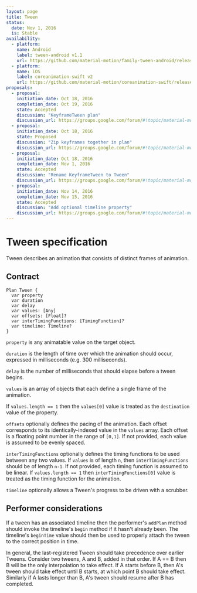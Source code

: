 ```yaml
---
layout: page
title: Tween
status:
  date: Nov 1, 2016
  is: Stable
availability:
  - platform:
    name: Android
    label: tween-android v1.1
    url: https://github.com/material-motion/family-tween-android/releases/tag/1.1.0
  - platform:
    name: iOS
    label: coreanimation-swift v2
    url: https://github.com/material-motion/coreanimation-swift/releases/tag/v2.0.0
proposals:
  - proposal:
    initiation_date: Oct 18, 2016
    completion_date: Oct 19, 2016
    state: Accepted
    discussion: "KeyframeTween plan"
    discussion_url: https://groups.google.com/forum/#!topic/material-motion/rkHX7O_UvyI
  - proposal:
    initiation_date: Oct 18, 2016
    state: Proposed
    discussion: "Zip keyframes together in plan"
    discussion_url: https://groups.google.com/forum/#!topic/material-motion/i1Etw3mOlzE
  - proposal:
    initiation_date: Oct 18, 2016
    completion_date: Nov 1, 2016
    state: Accepted
    discussion: "Rename KeyframeTween to Tween"
    discussion_url: https://groups.google.com/forum/#!topic/material-motion/fmk3ApBolkM
  - proposal:
    initiation_date: Nov 14, 2016
    completion_date: Nov 15, 2016
    state: Accepted
    discussion: "Add optional timeline property"
    discussion_url: https://groups.google.com/forum/#!topic/material-motion/CSlqlBb92bg
---
```


# Tween specification

Tween describes an animation that consists of distinct frames of animation.

## Contract

```
Plan Tween {
  var property
  var duration
  var delay
  var values: [Any]
  var offsets: [Float]?
  var interTimingFunctions: [TimingFunction]?
  var timeline: Timeline?
}
```

`property` is any animatable value on the target object.

`duration` is the length of time over which the animation should occur, expressed in milliseconds (e.g. 300 milliseconds).

`delay` is the number of milliseconds that should elapse before a tween begins.

`values` is an array of objects that each define a single frame of the animation.

If `values.length == 1` then the `values[0]` value is treated as the `destination` value of the property.

`offsets` optionally defines the pacing of the animation. Each offset corresponds to its identically-indexed value in the `values` array. Each offset is a floating point number in the range of `[0,1]`. If not provided, each value is assumed to be evenly spaced.

`interTimingFunctions` optionally defines the timing functions to be used between any two values. If `values` is of length `n`, then `interTimingFunctions` should be of length `n-1`. If not provided, each timing function is assumed to be linear. If `values.length == 1` then `interTimingFunctions[0]` value is treated as the timing function for the animation.

`timeline` optionally allows a Tween's progress to be driven with a scrubber.

## Performer considerations

If a tween has an associated timeline then the performer's `addPlan` method should invoke the timeline's `begin` method if it hasn't already been. The timeline's `beginTime` value should then be used to properly attach the tween to the correct position in time.

In general, the last-registered Tween should take precedence over earlier Tweens. Consider two tweens, A and B, added in that order. If A == B then B will be the only interpolation to take effect. If A starts before B, then A's tween should take effect until B starts, at which point B should take effect. Similarly if A lasts longer than B, A's tween should resume after B has completed.
